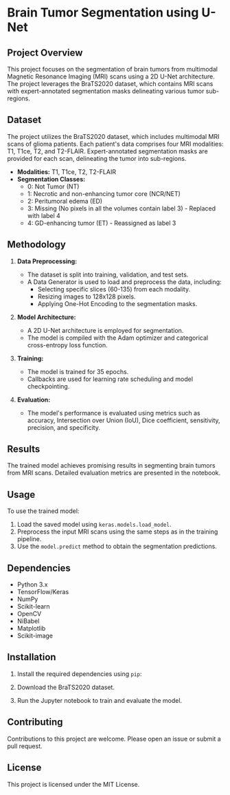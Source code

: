 # Brain Tumor Segmentation using U-Net

## Project Overview

This project focuses on the segmentation of brain tumors from multimodal Magnetic Resonance Imaging (MRI) scans using a 2D U-Net architecture. The project leverages the BraTS2020 dataset, which contains MRI scans with expert-annotated segmentation masks delineating various tumor sub-regions.

## Dataset

The project utilizes the BraTS2020 dataset, which includes multimodal MRI scans of glioma patients. Each patient's data comprises four MRI modalities: T1, T1ce, T2, and T2-FLAIR. Expert-annotated segmentation masks are provided for each scan, delineating the tumor into sub-regions.

- **Modalities:** T1, T1ce, T2, T2-FLAIR
- **Segmentation Classes:**
    - 0: Not Tumor (NT)
    - 1: Necrotic and non-enhancing tumor core (NCR/NET)
    - 2: Peritumoral edema (ED)
    - 3: Missing (No pixels in all the volumes contain label 3) - Replaced with label 4
    - 4: GD-enhancing tumor (ET) - Reassigned as label 3

## Methodology

1. **Data Preprocessing:**
   - The dataset is split into training, validation, and test sets.
   - A Data Generator is used to load and preprocess the data, including:
     - Selecting specific slices (60-135) from each modality.
     - Resizing images to 128x128 pixels.
     - Applying One-Hot Encoding to the segmentation masks.

2. **Model Architecture:**
   - A 2D U-Net architecture is employed for segmentation.
   - The model is compiled with the Adam optimizer and categorical cross-entropy loss function.

3. **Training:**
   - The model is trained for 35 epochs.
   - Callbacks are used for learning rate scheduling and model checkpointing.

4. **Evaluation:**
   - The model's performance is evaluated using metrics such as accuracy, Intersection over Union (IoU), Dice coefficient, sensitivity, precision, and specificity.

## Results

The trained model achieves promising results in segmenting brain tumors from MRI scans. Detailed evaluation metrics are presented in the notebook.

## Usage

To use the trained model:

1. Load the saved model using `keras.models.load_model`.
2. Preprocess the input MRI scans using the same steps as in the training pipeline.
3. Use the `model.predict` method to obtain the segmentation predictions.

## Dependencies

- Python 3.x
- TensorFlow/Keras
- NumPy
- Scikit-learn
- OpenCV
- NiBabel
- Matplotlib
- Scikit-image

## Installation

1. Install the required dependencies using `pip`:

2. Download the BraTS2020 dataset.

3. Run the Jupyter notebook to train and evaluate the model.

## Contributing

Contributions to this project are welcome. Please open an issue or submit a pull request.

## License

This project is licensed under the MIT License.
